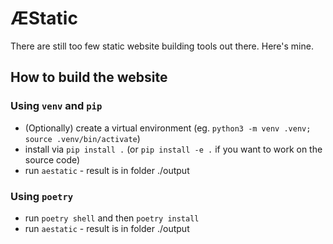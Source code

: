 # ÆStatic

There are still too few static website building tools out there. Here's mine.

## How to build the website
### Using `venv` and `pip`
* (Optionally) create a virtual environment (eg. `python3 -m venv .venv; source .venv/bin/activate`)
* install via `pip install .` (or `pip install -e .` if you want to work on the source code)
* run `aestatic` - result is in folder ./output

### Using `poetry`
* run `poetry shell` and then `poetry install`
* run `aestatic` - result is in folder ./output
